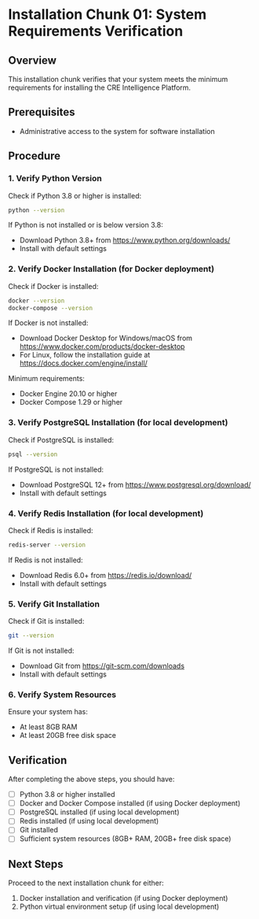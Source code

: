 # Installation Chunk 01: System Requirements Verification

## Overview
This installation chunk verifies that your system meets the minimum requirements for installing the CRE Intelligence Platform.

## Prerequisites
- Administrative access to the system for software installation

## Procedure

### 1. Verify Python Version
Check if Python 3.8 or higher is installed:
```bash
python --version
```

If Python is not installed or is below version 3.8:
- Download Python 3.8+ from https://www.python.org/downloads/
- Install with default settings

### 2. Verify Docker Installation (for Docker deployment)
Check if Docker is installed:
```bash
docker --version
docker-compose --version
```

If Docker is not installed:
- Download Docker Desktop for Windows/macOS from https://www.docker.com/products/docker-desktop
- For Linux, follow the installation guide at https://docs.docker.com/engine/install/

Minimum requirements:
- Docker Engine 20.10 or higher
- Docker Compose 1.29 or higher

### 3. Verify PostgreSQL Installation (for local development)
Check if PostgreSQL is installed:
```bash
psql --version
```

If PostgreSQL is not installed:
- Download PostgreSQL 12+ from https://www.postgresql.org/download/
- Install with default settings

### 4. Verify Redis Installation (for local development)
Check if Redis is installed:
```bash
redis-server --version
```

If Redis is not installed:
- Download Redis 6.0+ from https://redis.io/download/
- Install with default settings

### 5. Verify Git Installation
Check if Git is installed:
```bash
git --version
```

If Git is not installed:
- Download Git from https://git-scm.com/downloads
- Install with default settings

### 6. Verify System Resources
Ensure your system has:
- At least 8GB RAM
- At least 20GB free disk space

## Verification
After completing the above steps, you should have:
- [ ] Python 3.8 or higher installed
- [ ] Docker and Docker Compose installed (if using Docker deployment)
- [ ] PostgreSQL installed (if using local development)
- [ ] Redis installed (if using local development)
- [ ] Git installed
- [ ] Sufficient system resources (8GB+ RAM, 20GB+ free disk space)

## Next Steps
Proceed to the next installation chunk for either:
1. Docker installation and verification (if using Docker deployment)
2. Python virtual environment setup (if using local development)
